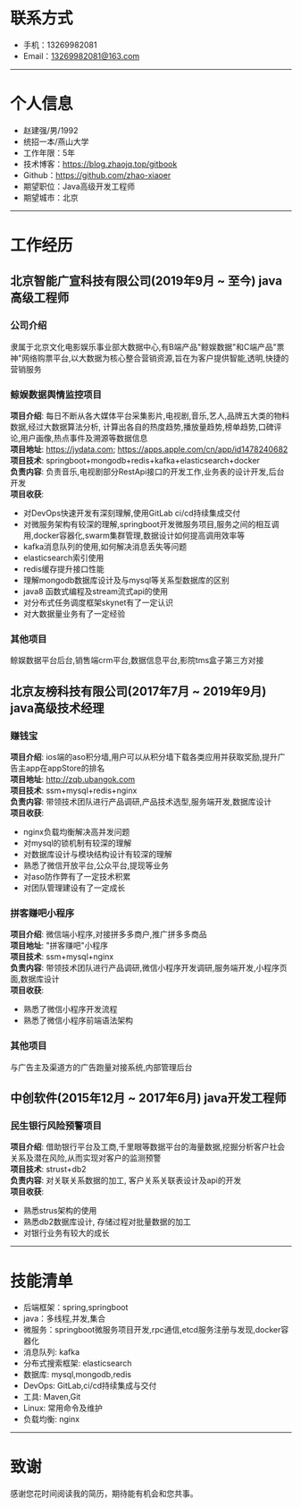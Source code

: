 # 联系方式

- 手机：13269982081
- Email：13269982081@163.com

---

# 个人信息

 - 赵建强/男/1992 
 - 统招一本/燕山大学 
 - 工作年限：5年
 - 技术博客：https://blog.zhaojq.top/gitbook
 - Github：https://github.com/zhao-xiaoer
 - 期望职位：Java高级开发工程师
 - 期望城市：北京

---

# 工作经历

## 北京智能广宣科技有限公司(2019年9月 ~ 至今) java高级工程师

### 公司介绍
隶属于北京文化电影娱乐事业部大数据中心,有B端产品"鲸娱数据"和C端产品"票神"网络购票平台,以大数据为核心整合营销资源,旨在为客户提供智能,透明,快捷的营销服务

### 鲸娱数据舆情监控项目 
**项目介绍**: 每日不断从各大媒体平台采集影片,电视剧,音乐,艺人,品牌五大类的物料数据,经过大数据算法分析, 计算出各自的热度趋势,播放量趋势,榜单趋势,口碑评论,用户画像,热点事件及溯源等数据信息  
**项目地址**: https://jydata.com; https://apps.apple.com/cn/app/id1478240682  
**项目技术**: springboot+mongodb+redis+kafka+elasticsearch+docker  
**负责内容**: 负责音乐,电视剧部分RestApi接口的开发工作,业务表的设计开发,后台开发  
**项目收获**:  
 
  - 对DevOps快速开发有深刻理解,使用GitLab ci/cd持续集成交付
  - 对微服务架构有较深的理解,springboot开发微服务项目,服务之间的相互调用,docker容器化,swarm集群管理,数据设计如何提高调用效率等
  - kafka消息队列的使用,如何解决消息丢失等问题
  - elasticsearch索引使用
  - redis缓存提升接口性能
  - 理解mongodb数据库设计及与mysql等关系型数据库的区别
  - java8 函数式编程及stream流式api的使用
  - 对分布式任务调度框架skynet有了一定认识
  - 对大数据量业务有了一定经验

### 其他项目
鲸娱数据平台后台,销售端crm平台,数据信息平台,影院tms盒子第三方对接  

## 北京友榜科技有限公司(2017年7月 ~ 2019年9月) java高级技术经理

### 赚钱宝
**项目介绍**: ios端的aso积分墙,用户可以从积分墙下载各类应用并获取奖励,提升广告主app在appStore的排名  
**项目地址**: http://zqb.ubangok.com  
**项目技术**: ssm+mysql+redis+nginx  
**负责内容**: 带领技术团队进行产品调研,产品技术选型,服务端开发,数据库设计  
**项目收获**:   

  - nginx负载均衡解决高并发问题
  - 对mysql的锁机制有较深的理解
  - 对数据库设计与模块结构设计有较深的理解
  - 熟悉了微信开放平台,公众平台,提现等业务
  - 对aso防作弊有了一定技术积累
  - 对团队管理建设有了一定成长

### 拼客赚吧小程序 
**项目介绍**: 微信端小程序,对接拼多多商户,推广拼多多商品  
**项目地址**: "拼客赚吧"小程序  
**项目技术**: ssm+mysql+nginx  
**负责内容**: 带领技术团队进行产品调研,微信小程序开发调研,服务端开发,小程序页面,数据库设计  
**项目收获**:   

  - 熟悉了微信小程序开发流程
  - 熟悉了微信小程序前端语法架构

### 其他项目
与广告主及渠道方的广告跑量对接系统,内部管理后台  

## 中创软件(2015年12月 ~ 2017年6月) java开发工程师

### 民生银行风险预警项目
**项目介绍**: 借助银行平台及工商,千里眼等数据平台的海量数据,挖掘分析客户社会关系及潜在风险,从而实现对客户的监测预警  
**项目技术**: strust+db2  
**负责内容**: 对关联关系数据的加工, 客户关系关联表设计及api的开发   
**项目收获**:   

  - 熟悉strus架构的使用
  - 熟悉db2数据库设计, 存储过程对批量数据的加工
  - 对银行业务有较大的成长

---

# 技能清单
- 后端框架：spring,springboot
- java：多线程,并发,集合
- 微服务：springboot微服务项目开发,rpc通信,etcd服务注册与发现,docker容器化
- 消息队列: kafka
- 分布式搜索框架: elasticsearch
- 数据库: mysql,mongodb,redis
- DevOps: GitLab,ci/cd持续集成与交付
- 工具: Maven,Git
- Linux: 常用命令及维护
- 负载均衡: nginx

---

# 致谢
感谢您花时间阅读我的简历，期待能有机会和您共事。
